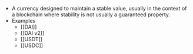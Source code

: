 - A currency designed to maintain a stable value, usually in the context of a blockchain where stability is not usually a guaranteed property.
- Examples
    - [[DAI]]
    - [[DAI v2]]
    - [[USDT]]
    - [[USDC]]

